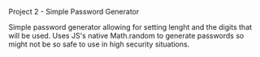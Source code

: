 Project 2 - Simple Password Generator

Simple password generator allowing for setting lenght and the digits that will be used.
Uses JS's native Math.random to generate passwords so might not be so safe to use in high security situations.
